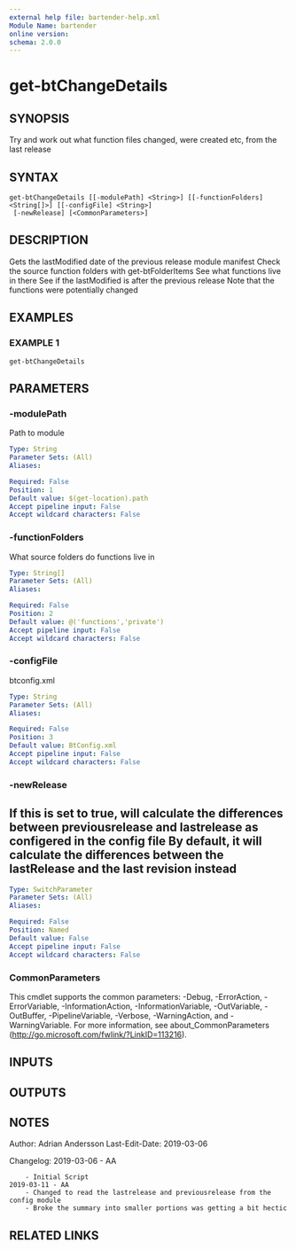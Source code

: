 ```yaml
---
external help file: bartender-help.xml
Module Name: bartender
online version:
schema: 2.0.0
---
```


# get-btChangeDetails

## SYNOPSIS
Try and work out what function files changed, were created etc, from the last release

## SYNTAX

```
get-btChangeDetails [[-modulePath] <String>] [[-functionFolders] <String[]>] [[-configFile] <String>]
 [-newRelease] [<CommonParameters>]
```

## DESCRIPTION
Gets the lastModified date of the previous release module manifest
Check the source function folders with get-btFolderItems
See what functions live in there
See if the lastModified is after the previous release
Note that the functions were potentially changed

## EXAMPLES

### EXAMPLE 1
```
get-btChangeDetails
```

## PARAMETERS

### -modulePath
Path to module

```yaml
Type: String
Parameter Sets: (All)
Aliases:

Required: False
Position: 1
Default value: $(get-location).path
Accept pipeline input: False
Accept wildcard characters: False
```

### -functionFolders
What source folders do functions live in

```yaml
Type: String[]
Parameter Sets: (All)
Aliases:

Required: False
Position: 2
Default value: @('functions','private')
Accept pipeline input: False
Accept wildcard characters: False
```

### -configFile
btconfig.xml

```yaml
Type: String
Parameter Sets: (All)
Aliases:

Required: False
Position: 3
Default value: BtConfig.xml
Accept pipeline input: False
Accept wildcard characters: False
```

### -newRelease
If this is set to true, will calculate the differences between previousrelease and lastrelease
as configered in the config file
By default, it will calculate the differences between the lastRelease and the last revision instead
------------

```yaml
Type: SwitchParameter
Parameter Sets: (All)
Aliases:

Required: False
Position: Named
Default value: False
Accept pipeline input: False
Accept wildcard characters: False
```

### CommonParameters
This cmdlet supports the common parameters: -Debug, -ErrorAction, -ErrorVariable, -InformationAction, -InformationVariable, -OutVariable, -OutBuffer, -PipelineVariable, -Verbose, -WarningAction, and -WarningVariable.
For more information, see about_CommonParameters (http://go.microsoft.com/fwlink/?LinkID=113216).

## INPUTS

## OUTPUTS

## NOTES
Author: Adrian Andersson
Last-Edit-Date: 2019-03-06


Changelog:
    2019-03-06 - AA
        
        - Initial Script
    2019-03-11 - AA
        - Changed to read the lastrelease and previousrelease from the config module
        - Broke the summary into smaller portions was getting a bit hectic

## RELATED LINKS
